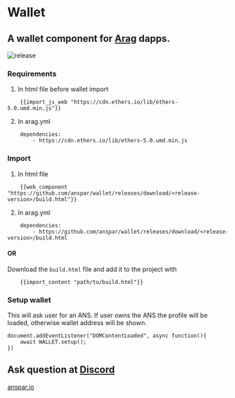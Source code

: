 # Wallet

## A wallet component for [Arag](https://github.com/anspar/arag) dapps.

![release](https://github.com/anspar/wallet/actions/workflows/release.yml/badge.svg?branch=main)


### Requirements 
1. In html file before wallet import
```
    {{import_js_web "https://cdn.ethers.io/lib/ethers-5.0.umd.min.js"}}
```
2. In arag.yml
```
    dependencies:
        - https://cdn.ethers.io/lib/ethers-5.0.umd.min.js
```

### Import 
1. In html file
```
    {{web_component "https://github.com/anspar/wallet/releases/download/<release-version>/build.html"}}
```
2. In arag.yml
```
    dependencies:
        - https://github.com/anspar/wallet/releases/download/<release-version>/build.html
```
#### OR
Download the `build.html` file and add it to the project with
```
    {{import_content "path/to/build.html"}}
```


### Setup wallet
This will ask user for an ANS. If user owns the ANS the profile will be loaded, otherwise wallet address will be shown.
```
document.addEventListener("DOMContentLoaded", async function(){
    await WALLET.setup();
})
```

## Ask question at [Discord](https://discord.gg/ENQfPEcrZJ)

[anspar.io](https://anspar.io)
